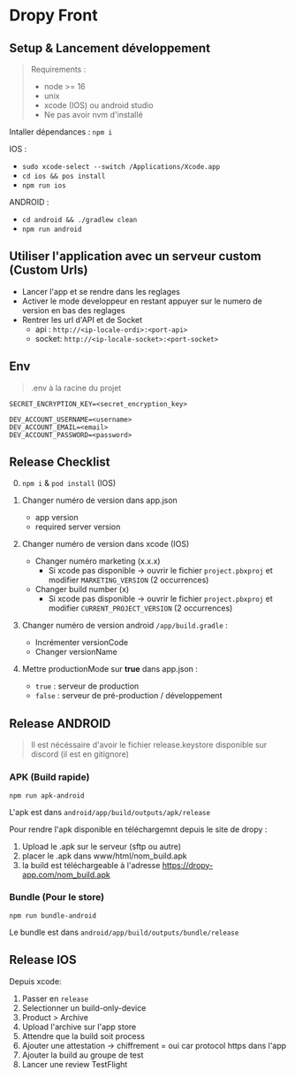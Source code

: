 # Dropy Front

## Setup & Lancement développement

> Requirements :
> - node >= 16
> - unix
> - xcode (IOS) ou android studio
> - Ne pas avoir nvm d'installé

Intaller dépendances : `npm i`

IOS :
- `sudo xcode-select --switch /Applications/Xcode.app`
- `cd ios && pos install`
- `npm run ios`

ANDROID :
- `cd android && ./gradlew clean`
- `npm run android`

## Utiliser l'application avec un serveur custom (Custom Urls)
- Lancer l'app et se rendre dans les reglages
- Activer le mode developpeur en restant appuyer sur le numero de version en bas des reglages
- Rentrer les url d'API et de Socket
    - api : `http://<ip-locale-ordi>:<port-api>`
    - socket: `http://<ip-locale-socket>:<port-socket>`

## Env

> .env à la racine du projet

```
SECRET_ENCRYPTION_KEY=<secret_encryption_key>

DEV_ACCOUNT_USERNAME=<username>
DEV_ACCOUNT_EMAIL=<email>
DEV_ACCOUNT_PASSWORD=<password>
```

## Release Checklist

0. `npm i` & `pod install` (IOS)

1. Changer numéro de version dans app.json
    - app version
    - required server version

2. Changer numéro de version dans xcode (IOS)
    - Changer numéro marketing (x.x.x)
        - Si xcode pas disponible -> ouvrir le fichier `project.pbxproj` et modifier `MARKETING_VERSION` (2 occurrences)
    - Changer build number (x)
        - Si xcode pas disponible -> ouvrir le fichier `project.pbxproj` et modifier `CURRENT_PROJECT_VERSION` (2 occurrences)

3. Changer numéro de version android `/app/build.gradle` :
    - Incrémenter versionCode
    - Changer versionName

4. Mettre productionMode sur **true** dans app.json :
    - `true` : serveur de production
    - `false` : serveur de pré-production / développement

## Release ANDROID

> Il est nécéssaire d'avoir le fichier release.keystore disponible sur discord (il est en gitignore)

### APK (Build rapide)

`npm run apk-android`

L'apk est dans `android/app/build/outputs/apk/release`

Pour rendre l'apk disponible en téléchargemnt depuis le site de dropy :

1. Upload le .apk sur le serveur (sftp ou autre)
2. placer le .apk dans www/html/nom_build.apk
3. la build est téléchargeable à l'adresse https://dropy-app.com/nom_build.apk

### Bundle (Pour le store)

`npm run bundle-android`

Le bundle est dans `android/app/build/outputs/bundle/release`

## Release IOS

Depuis xcode:

1. Passer en `release`
2. Selectionner un build-only-device
3. Product > Archive
4. Upload l'archive sur l'app store
5. Attendre que la build soit process
6. Ajouter une attestation -> chiffrement = oui car protocol https dans l'app
7. Ajouter la build au groupe de test
8. Lancer une review TestFlight
